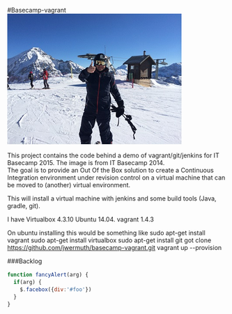 #Basecamp-vagrant
![Basecamp](markdown/basecamp.jpg)
<div class="foo">
This project contains the code behind a demo of vagrant/git/jenkins for IT Basecamp 2015. The image is from IT Basecamp 2014.
</div>

<div class="intro">
The goal is to provide an Out Of the Box solution to create a Continuous Integration environment under revision control on a virtual machine that can be moved to (another) virtual environment.
</div>


This will install a virtual machine with jenkins and some build tools (Java, gradle, git).

I have
Virtualbox 4.3.10
Ubuntu 14.04.
vagrant 1.4.3

On ubuntu installing this would be something like
sudo apt-get install vagrant
sudo apt-get install virtualbox
sudo apt-get install git
got clone https://github.com/jwermuth/basecamp-vagrant.git
vagrant up --provision



###Backlog

```javascript
function fancyAlert(arg) {
  if(arg) {
    $.facebox({div:'#foo'})
  }
}
```